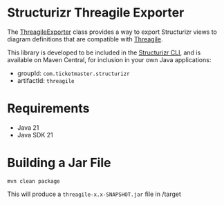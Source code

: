 # Structurizr Threagile Exporter

The [ThreagileExporter](/lib/src/main/java/com/ticketmaster/structurizr/threagile/ThreagileWorkspaceExporter.java) class provides a way
to export Structurizr views to diagram definitions that are compatible with [Threagile](https://github.com/Threagile/threagile).

This library is developed to be included in the [Structurizr CLI](https://github.com/structurizr/cli),
and is available on Maven Central, for inclusion in your own Java applications:

- groupId: `com.ticketmaster.structurizr`
- artifactId: `threagile`


# Requirements

- Java 21
- Java SDK 21

# Building a Jar File

`mvn clean package`

This will produce a `threagile-x.x-SNAPSHOT.jar` file in /target

